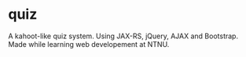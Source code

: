 # quiz
A kahoot-like quiz system. Using JAX-RS, jQuery, AJAX and Bootstrap. Made while learning web developement at NTNU.
